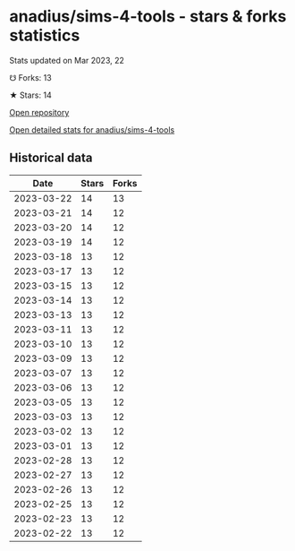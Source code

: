 # anadius/sims-4-tools - stars & forks statistics

Stats updated on Mar 2023, 22

☋ Forks: 13

★ Stars: 14

[Open repository](https://github.com/anadius/sims-4-tools)

[Open detailed stats for anadius/sims-4-tools](https://reviewgithub.com/rep/anadius/sims-4-tools)

## Historical data
| Date | Stars | Forks |
|------|-------|-------|
| 2023-03-22 | 14 | 13 | 
| 2023-03-21 | 14 | 12 | 
| 2023-03-20 | 14 | 12 | 
| 2023-03-19 | 14 | 12 | 
| 2023-03-18 | 13 | 12 | 
| 2023-03-17 | 13 | 12 | 
| 2023-03-15 | 13 | 12 | 
| 2023-03-14 | 13 | 12 | 
| 2023-03-13 | 13 | 12 | 
| 2023-03-11 | 13 | 12 | 
| 2023-03-10 | 13 | 12 | 
| 2023-03-09 | 13 | 12 | 
| 2023-03-07 | 13 | 12 | 
| 2023-03-06 | 13 | 12 | 
| 2023-03-05 | 13 | 12 | 
| 2023-03-03 | 13 | 12 | 
| 2023-03-02 | 13 | 12 | 
| 2023-03-01 | 13 | 12 | 
| 2023-02-28 | 13 | 12 | 
| 2023-02-27 | 13 | 12 | 
| 2023-02-26 | 13 | 12 | 
| 2023-02-25 | 13 | 12 | 
| 2023-02-23 | 13 | 12 | 
| 2023-02-22 | 13 | 12 | 

